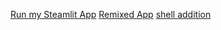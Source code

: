 [Run my Steamlit App](https://replit.com/@sanjana102429/Python?v=1)
[Remixed App](https://replit.com/@sanjana102429/Python)
[shell addition](https://replit.com/@sanjana102429/Python-2)
